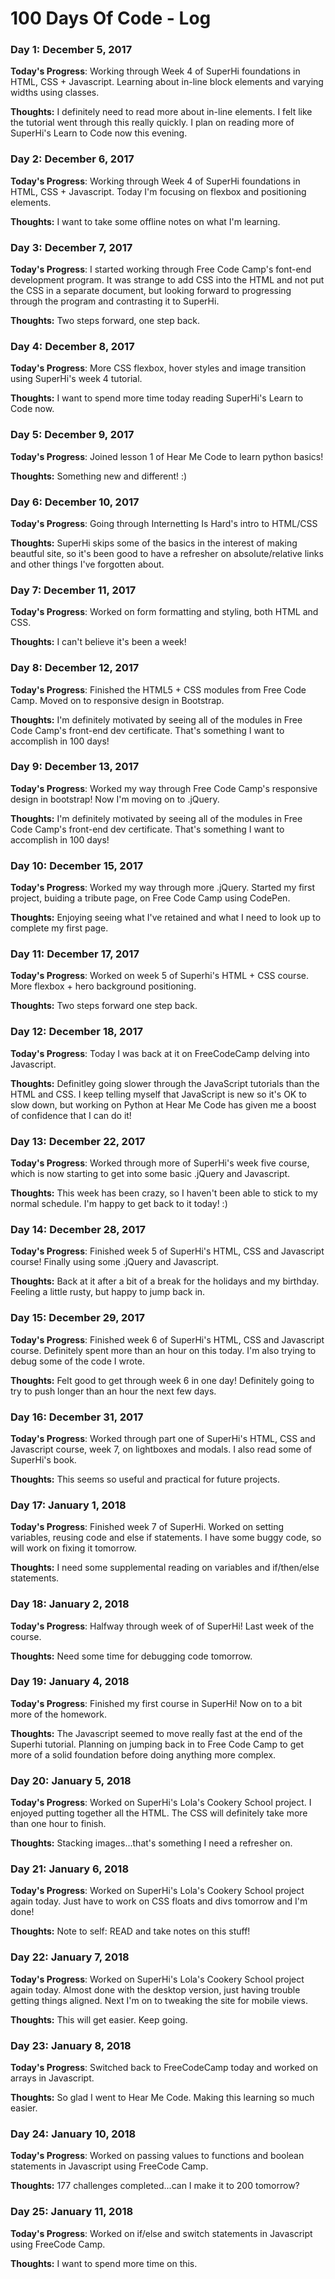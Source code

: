# 100 Days Of Code - Log

### Day 1: December 5, 2017

**Today's Progress**: Working through Week 4 of SuperHi foundations in HTML, CSS + Javascript. Learning about in-line block elements and varying widths using classes.

**Thoughts:** I definitely need to read more about in-line elements. I felt like the tutorial went through this really quickly. I plan on reading more of SuperHi's Learn to Code now this evening.

### Day 2: December 6, 2017

**Today's Progress**: Working through Week 4 of SuperHi foundations in HTML, CSS + Javascript. Today I'm focusing on flexbox and positioning elements.

**Thoughts:** I want to take some offline notes on what I'm learning. 

### Day 3: December 7, 2017

**Today's Progress**: I started working through Free Code Camp's font-end development program. It was strange to add CSS into the HTML and not put the CSS in a separate document, but looking forward to progressing through the program and contrasting it to SuperHi.

**Thoughts:** Two steps forward, one step back. 


### Day 4: December 8, 2017

**Today's Progress**: More CSS flexbox, hover styles and image transition using SuperHi's week 4 tutorial.

**Thoughts:** I want to spend more time today reading SuperHi's Learn to Code now.

### Day 5: December 9, 2017

**Today's Progress**: Joined lesson 1 of Hear Me Code to learn python basics!

**Thoughts:** Something new and different! :)

### Day 6: December 10, 2017

**Today's Progress**: Going through Internetting Is Hard's intro to HTML/CSS

**Thoughts:** SuperHi skips some of the basics in the interest of making beautful site, so it's been good to have a refresher on absolute/relative links and other things I've forgotten about.

### Day 7: December 11, 2017

**Today's Progress**: Worked on form formatting and styling, both HTML and CSS.

**Thoughts:** I can't believe it's been a week!

### Day 8: December 12, 2017

**Today's Progress**: Finished the HTML5 + CSS modules from Free Code Camp. Moved on to responsive design in Bootstrap.

**Thoughts:** I'm definitely motivated by seeing all of the modules in Free Code Camp's front-end dev certificate. That's something I want to accomplish in 100 days!

### Day 9: December 13, 2017

**Today's Progress**: Worked my way through Free Code Camp's responsive design in bootstrap! Now I'm moving on to .jQuery.

**Thoughts:** I'm definitely motivated by seeing all of the modules in Free Code Camp's front-end dev certificate. That's something I want to accomplish in 100 days!

### Day 10: December 15, 2017

**Today's Progress**: Worked my way through more .jQuery. Started my first project, buiding a tribute page, on Free Code Camp using CodePen.

**Thoughts:** Enjoying seeing what I've retained and what I need to look up to complete my first page.

### Day 11: December 17, 2017

**Today's Progress**: Worked on week 5 of Superhi's HTML + CSS course. More flexbox + hero background positioning. 

**Thoughts:** Two steps forward one step back.

### Day 12: December 18, 2017

**Today's Progress**: Today I was back at it on FreeCodeCamp delving into Javascript. 

**Thoughts:** Definitley going slower through the JavaScript tutorials than the HTML and CSS. I keep telling myself that JavaScript is new so it's OK to slow down, but working on Python at Hear Me Code has given me a boost of confidence that I can do it!

### Day 13: December 22, 2017

**Today's Progress**: Worked through more of SuperHi's week five course, which is now starting to get into some basic .jQuery and Javascript. 

**Thoughts:** This week has been crazy, so I haven't been able to stick to my normal schedule. I'm happy to get back to it today! :)

### Day 14: December 28, 2017

**Today's Progress**: Finished week 5 of SuperHi's HTML, CSS and Javascript course! Finally using some .jQuery and Javascript. 

**Thoughts:** Back at it after a bit of a break for the holidays and my birthday. Feeling a little rusty, but happy to jump back in.

### Day 15: December 29, 2017

**Today's Progress**: Finished week 6 of SuperHi's HTML, CSS and Javascript course. Definitely spent more than an hour on this today. I'm also trying to debug some of the code I wrote. 

**Thoughts:** Felt good to get through week 6 in one day! Definitely going to try to push longer than an hour the next few days.

### Day 16: December 31, 2017

**Today's Progress**: Worked through part one of SuperHi's HTML, CSS and Javascript course, week 7, on lightboxes and modals. I also read some of SuperHi's book.

**Thoughts:** 
This seems so useful and practical for future projects.

### Day 17: January 1, 2018

**Today's Progress**: Finished week 7 of SuperHi. Worked on setting variables, reusing code and else if statements. I have some buggy code, so will work on fixing it tomorrow.

**Thoughts:** I need some supplemental reading on variables and if/then/else statements.

### Day 18: January 2, 2018

**Today's Progress**: Halfway through week of of SuperHi! Last week of the course.

**Thoughts:** Need some time for debugging code tomorrow.

### Day 19: January 4, 2018

**Today's Progress**: Finished my first course in SuperHi! Now on to a bit more of the homework.

**Thoughts:** The Javascript seemed to move really fast at the end of the Superhi tutorial. Planning on jumping back in to Free Code Camp to get more of a solid foundation before doing anything more complex.

### Day 20: January 5, 2018

**Today's Progress**: Worked on SuperHi's Lola's Cookery School project. I enjoyed putting together all the HTML. The CSS will definitely take more than one hour to finish.

**Thoughts:** Stacking images...that's something I need a refresher on.

### Day 21: January 6, 2018

**Today's Progress**: Worked on SuperHi's Lola's Cookery School project again today. Just have to work on CSS floats and divs tomorrow and I'm done!

**Thoughts:** Note to self: READ and take notes on this stuff!

### Day 22: January 7, 2018

**Today's Progress**: Worked on SuperHi's Lola's Cookery School project again today. Almost done with the desktop version, just having trouble getting things aligned. Next I'm on to tweaking the site for mobile views.

**Thoughts:** This will get easier. Keep going.

### Day 23: January 8, 2018

**Today's Progress**: Switched back to FreeCodeCamp today and worked on arrays in Javascript.

**Thoughts:** So glad I went to Hear Me Code. Making this learning so much easier.

### Day 24: January 10, 2018

**Today's Progress**: Worked on passing values to functions and boolean statements in Javascript using FreeCode Camp.

**Thoughts:** 177 challenges completed...can I make it to 200 tomorrow?

### Day 25: January 11, 2018

**Today's Progress**: Worked on if/else and switch statements in Javascript using FreeCode Camp.

**Thoughts:** I want to spend more time on this.
